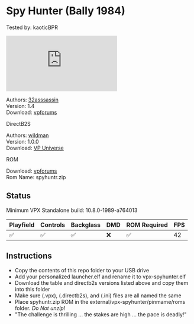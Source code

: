 # Spy Hunter (Bally 1984)
Tested by: kaoticBPR

![Table Preview](https://www.vpforums.org/index.php?app=downloads&module=display&section=screenshot&record=52683&id=11624&full=1)

Authors: [32asssassin](https://www.vpforums.org/index.php?showuser=77712)  
Version: 1.4  
Download: [vpforums](https://www.vpforums.org/index.php?app=downloads&showfile=11624)

DirectB2S

Authors: [wildman](https://vpuniverse.com/profile/5-wildman/)  
Version: 1.0.0  
Download: [VP Universe](https://vpuniverse.com/files/file/5918-spy-hunter-bally-1984/)

ROM

Download: [vpforums](https://www.vpforums.org/index.php?app=downloads&showfile=131)  
Rom Name: spyhuntr.zip

## Status 

Minimum VPX Standalone build: 10.8.0-1989-a764013

| Playfield | Controls | Backglass | DMD | ROM Required | FPS | 
|-----------|----------|-----------|-----|--------------|-----|
| :white_check_mark: | :white_check_mark: | :white_check_mark: | :x: | :white_check_mark: | 42 |

## Instructions

- Copy the contents of this repo folder to your USB drive
- Add your personalized launcher.elf and rename it to vpx-spyhunter.elf
- Download the table and directb2s versions listed above and copy them into this folder
- Make sure (.vpx), (.directb2s), and (.ini) files are all named the same
- Place spyhuntr.zip ROM in the external/vpx-spyhunter/pinmame/roms folder. *Do Not unzip*!
- "The challenge is thrilling ... the stakes are high ... the pace is deadly!"
